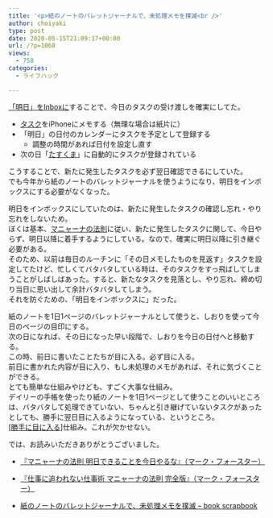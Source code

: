 ```yaml
---
title: '<p>紙のノートのバレットジャーナルで、未処理メモを撲滅<br />'
author: choiyaki
type: post
date: 2020-05-15T21:09:17+00:00
url: /?p=1068
views:
  - 758
categories:
  - ライフハック

---
```

[「明日」をInboxに][1]することで、今日のタスクの受け渡しを確実にしてた。

  * [タスク][2]をiPhoneにメモする（無理な場合は紙片に）
  * 「明日」の日付のカレンダーにタスクを予定として登録する 
      * 調整の時間があれば日付を設定し直す
  * 次の日「[たすくま][3]」に自動的にタスクが登録されている

こうすることで、新たに発生したタスクを必ず翌日確認できるにしていた。  
でも今年から紙のノートのバレットジャーナルを使うようになり、明日をインボックスにする必要がなくなった。

明日をインボックスにしていたのは、新たに発生したタスクの確認し忘れ・やり忘れをしないため。  
ぼくは基本、[マニャーナの法則][4]に従い、新たに発生したタスクに関して、今日やらず、明日以降に着手するようにしている。なので、確実に明日以降に引き継ぐ必要がある。  
そのため、以前は毎日のルーチンに「その日メモしたものを見返す」タスクを設定してたけど、忙しくてバタバタしている時は、そのタスクをすっ飛ばしてしまうことがしばしばあった。すると、新たなタスクを見落とし、やり忘れ、締め切り当日に思い出して余計バタバタしてしまう。  
それを防ぐための、「明日をインボックスに」だった。

紙のノートを1日1ページのバレットジャーナルとして使うと、しおりを使って今日のページの目印にする。  
次の日になれば、その日になった早い段階で、しおりを今日の日付へと移動する。  
この時、前日に書いたことたちが目に入る。必ず目に入る。  
前日に書かれた内容が目に入り、もし未処理のメモがあれば、それに気づくことができる。  
とても簡単な仕組みやけども、すごく大事な仕組み。  
デイリーの手帳を使ったり紙のノートを1日1ページとして使うことのいいところは、バタバタして処理できていない、ちゃんと引き継げていないタスクがあったとしても、勝手に翌日目に入るようになっている、というところ。  
[[勝手に目に入る]][5]仕組み。これが欠かせない。

では、お読みいただきありがとうございました。

  * [『マニャーナの法則 明日できることを今日やるな』（マーク・フォースター）][6]
  * [『仕事に追われない仕事術 マニャーナの法則 完全版』（マーク・フォースター）][7]

  * [紙のノートのバレットジャーナルで、未処理メモを撲滅 &#8211; book scrapbook][8]

 [1]: https://choiyaki.com/?p=609
 [2]: https://scrapbox.io/choiyaki-hondana/%E3%82%BF%E3%82%B9%E3%82%AF
 [3]: https://scrapbox.io/choiyaki-hondana/%E3%81%9F%E3%81%99%E3%81%8F%E3%81%BE
 [4]: https://scrapbox.io/choiyaki-hondana/%E3%83%9E%E3%83%8B%E3%83%A3%E3%83%BC%E3%83%8A%E3%81%AE%E6%B3%95%E5%89%87
 [5]: https://scrapbox.io/choiyaki-hondana/%E5%8B%9D%E6%89%8B%E3%81%AB%E7%9B%AE%E3%81%AB%E5%85%A5%E3%82%8B
 [6]: https://scrapbox.io/choiyaki-hondana/%E3%80%8E%E3%83%9E%E3%83%8B%E3%83%A3%E3%83%BC%E3%83%8A%E3%81%AE%E6%B3%95%E5%89%87_%E6%98%8E%E6%97%A5%E3%81%A7%E3%81%8D%E3%82%8B%E3%81%93%E3%81%A8%E3%82%92%E4%BB%8A%E6%97%A5%E3%82%84%E3%82%8B%E3%81%AA%E3%80%8F%EF%BC%88%E3%83%9E%E3%83%BC%E3%82%AF%E3%83%BB%E3%83%95%E3%82%A9%E3%83%BC%E3%82%B9%E3%82%BF%E3%83%BC%EF%BC%89
 [7]: https://scrapbox.io/choiyaki-hondana/%E3%80%8E%E4%BB%95%E4%BA%8B%E3%81%AB%E8%BF%BD%E3%82%8F%E3%82%8C%E3%81%AA%E3%81%84%E4%BB%95%E4%BA%8B%E8%A1%93_%E3%83%9E%E3%83%8B%E3%83%A3%E3%83%BC%E3%83%8A%E3%81%AE%E6%B3%95%E5%89%87_%E5%AE%8C%E5%85%A8%E7%89%88%E3%80%8F%EF%BC%88%E3%83%9E%E3%83%BC%E3%82%AF%E3%83%BB%E3%83%95%E3%82%A9%E3%83%BC%E3%82%B9%E3%82%BF%E3%83%BC%EF%BC%89
 [8]: https://scrapbox.io/choiyaki-hondana/%E7%B4%99%E3%81%AE%E3%83%8E%E3%83%BC%E3%83%88%E3%81%AE%E3%83%90%E3%83%AC%E3%83%83%E3%83%88%E3%82%B8%E3%83%A3%E3%83%BC%E3%83%8A%E3%83%AB%E3%81%A7%E3%80%81%E6%9C%AA%E5%87%A6%E7%90%86%E3%83%A1%E3%83%A2%E3%82%92%E6%92%B2%E6%BB%85